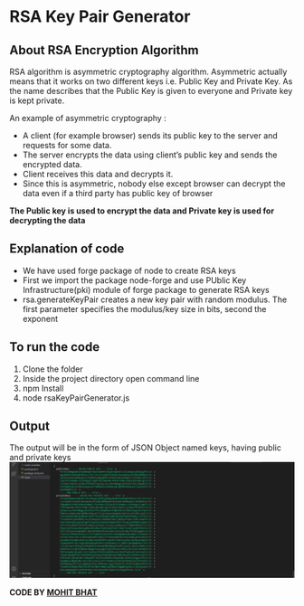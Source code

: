 # RSA Key Pair Generator

## About RSA Encryption Algorithm

RSA algorithm is asymmetric cryptography algorithm.
Asymmetric actually means that it works on two different keys i.e. Public Key and Private Key. As the name describes that the Public Key is given to everyone and Private key is kept private.

An example of asymmetric cryptography :

- A client (for example browser) sends its public key to the server and requests for some data.
- The server encrypts the data using client’s public key and sends the encrypted data.
- Client receives this data and decrypts it.
- Since this is asymmetric, nobody else except browser can decrypt the data even if a third party has public key of browser

**The Public key is used to encrypt the data and Private key is used for decrypting the data**

## Explanation of code

- We have used forge package of node to create RSA keys
- First we import the package node-forge and use PUblic Key Infrastructure(pki) module of forge package to generate RSA keys
- rsa.generateKeyPair creates a new key pair with random modulus. The first parameter specifies the modulus/key size in bits, second the exponent

## To run the code

1. Clone the folder
2. Inside the project directory open command line
3. npm Install
4. node rsaKeyPairGenerator.js

## Output

The output will be in the form of JSON Object named keys, having public and private keys
![OUTPUT](rsaKeyPairGenerator.png)

**CODE BY [MOHIT BHAT](https://www.mbcse.co)**
